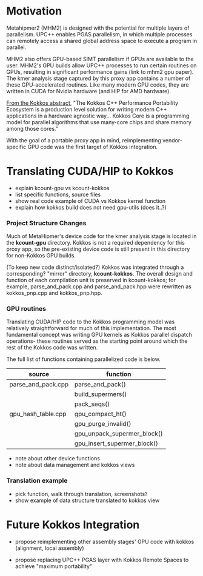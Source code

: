 # Motivation

Metahipmer2 (MHM2) is designed with the potential for multiple layers of parallelism. UPC++ enables PGAS parallelism, in which multiple processes can remotely access a shared global address space to execute a program in parallel. 

MHM2 also offers GPU-based SIMT parallelism if GPUs are available to the user. MHM2's GPU builds allow UPC++ processes to run certain routines on GPUs, resulting in significant performance gains (link to mhm2 gpu paper). The kmer analysis stage captured by this proxy app contains a number of these GPU-accelerated routines. Like many modern GPU codes, they are written in CUDA for Nvidia hardware (and HIP for AMD hardware).

[From the Kokkos abstract](https://kokkos.org/about/abstract/), "The Kokkos C++ Performance Portability Ecosystem is a production level solution for writing modern C++ applications in a hardware agnostic way... Kokkos Core is a programming model for parallel algorithms that use many-core chips and share memory among those cores." 

With the goal of a portable proxy app in mind, reimplementing vendor-specific GPU code was the first target of Kokkos integration. 

# Translating CUDA/HIP to Kokkos

- explain kcount-gpu vs kcount-kokkos
- list specific functions, source files
- show real code example of CUDA vs Kokkos kernel function
- explain how kokkos build does not need gpu-utils (does it..?)

### Project Structure Changes
Much of MetaHipmer's device code for the kmer analysis stage is located in the **kcount-gpu** directory. Kokkos is not a required dependency for this proxy app, so the pre-existing device code is still present in this directory for non-Kokkos GPU builds. 

(To keep new code distinct/isolated?) Kokkos was integrated through a corresponding? "mirror" directory, **kcount-kokkos**. The overall design and function of each compilation unit is preserved in kcount-kokkos; for example, parse_and_pack.cpp and parse_and_pack.hpp were rewritten as kokkos_pnp.cpp and kokkos_pnp.hpp. 

### GPU routines
Translating CUDA/HIP code to the Kokkos programming model was relatively straightforward for much of this implementation. The most fundamental concept was writing GPU kernels as Kokkos parallel dispatch operations- these routines served as the starting point around which the rest of the Kokkos code was written. 

The full list of functions containing parallelized code is below.

| source | function |
|---|---|
| parse_and_pack.cpp | parse_and_pack() |
| | build_supermers() |
| | pack_seqs() |
| gpu_hash_table.cpp | gpu_compact_ht() |
| | gpu_purge_invalid() |
| | gpu_unpack_supermer_block() |
| | gpu_insert_supermer_block() |

- note about other device functions
- note about data management and kokkos views

### Translation example

- pick function, walk through translation, screenshots?
- show example of data structure translated to kokkos view

# Future Kokkos Integration

- propose reimplementing other assembly stages' GPU code with kokkos (alignment, local assembly)

- propose replacing UPC++ PGAS layer with Kokkos Remote Spaces to achieve "maximum portability"
